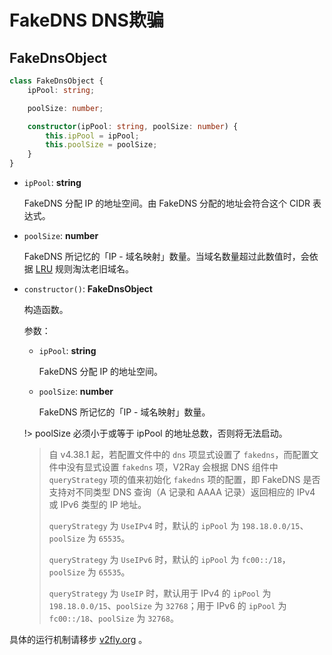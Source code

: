 # FakeDNS DNS欺骗

## FakeDnsObject

```typescript
class FakeDnsObject {
    ipPool: string;

    poolSize: number;

    constructor(ipPool: string, poolSize: number) {
        this.ipPool = ipPool;
        this.poolSize = poolSize;
    }
}
```

* `ipPool`: **string**

  FakeDNS 分配 IP 的地址空间。由 FakeDNS 分配的地址会符合这个 CIDR 表达式。

* `poolSize`: **number**

  FakeDNS 所记忆的「IP - 域名映射」数量。当域名数量超过此数值时，会依据 [LRU](https://zh.wikipedia.org/wiki/快取文件置換機制) 规则淘汰老旧域名。

* `constructor()`: **FakeDnsObject**

  构造函数。

  参数：

  * `ipPool`: **string**

    FakeDNS 分配 IP 的地址空间。

  * `poolSize`: **number**

    FakeDNS 所记忆的「IP - 域名映射」数量。

  !> poolSize 必须小于或等于 ipPool 的地址总数，否则将无法启动。

  > 自 v4.38.1 起，若配置文件中的 `dns` 项显式设置了 `fakedns`，而配置文件中没有显式设置 `fakedns` 项，V2Ray 会根据 DNS 组件中 `queryStrategy` 项的值来初始化 `fakedns` 项的配置，即 FakeDNS 是否支持对不同类型 DNS 查询（A 记录和 AAAA 记录）返回相应的 IPv4 或 IPv6 类型的 IP 地址。
  >
  > `queryStrategy` 为 `UseIPv4` 时，默认的 `ipPool` 为 `198.18.0.0/15`、`poolSize` 为 `65535`。
  >
  > `queryStrategy` 为 `UseIPv6` 时，默认的 `ipPool` 为 `fc00::/18`，`poolSize` 为 `65535`。
  >
  > `queryStrategy` 为 `UseIP` 时，默认用于 IPv4 的 `ipPool` 为 `198.18.0.0/15`、`poolSize` 为 `32768`；用于 IPv6 的 `ipPool` 为 `fc00::/18`、`poolSize` 为 `32768`。

具体的运行机制请移步 [v2fly.org](https://www.v2fly.org/config/fakedns.html#运行机制及配置方式) 。